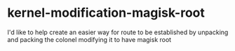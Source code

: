 # kernel-modification-magisk-root
I'd like to help create an easier way for route to be established by unpacking and packing the colonel modifying it to have magisk root
